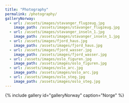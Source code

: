 ```yaml
---
title: "Photography"
permalink: /photography/
galleryNorway:
  - url: /assets/images/stavanger_flugzeug.jpg
    image_path: /assets/images/stavanger_flugzeug.jpg
  - url: /assets/images/stavanger_inseln_1.jpg
    image_path: /assets/images/stavanger_inseln_1.jpg  
  - url: /assets/images/fjord_haus.jpg
    image_path: /assets/images/fjord_haus.jpg
  - url: /assets/images/fjord_wasser.jpg
    image_path: /assets/images/fjord_wasser.jpg
  - url: /assets/images/oslo_figuren.jpg
    image_path: /assets/images/oslo_figuren.jpg
  - url: /assets/images/oslo_arc.jpg
    image_path: /assets/images/oslo_arc.jpg
  - url: /assets/images/oslo_steg.jpg
    image_path: /assets/images/oslo_steg.jpg
---
```


{% include gallery id="galleryNorway" caption="Norge" %}

<!-- https://mmistakes.github.io/minimal-mistakes/post%20formats/post-gallery/ -->
